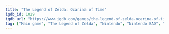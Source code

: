 ```yaml
---
title: "The Legend of Zelda: Ocarina of Time"
igdb_id: 1029
igdb_url: "https://www.igdb.com/games/the-legend-of-zelda-ocarina-of-time"
tag: ["Main game", "The Legend of Zelda", "Nintendo", "Nintendo EAD", "Gradiente", "iQue", "Role-playing (RPG)", "Adventure", "Single player", "Third person", "Action", "Fantasy", "Sandbox"]
---
```

